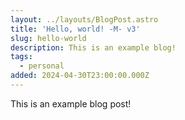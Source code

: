 ```yaml
---
layout: ../layouts/BlogPost.astro
title: 'Hello, world! -M- v3'
slug: hello-world
description: This is an example blog!
tags:
  - personal
added: 2024-04-30T23:00:00.000Z
---
```


This is an example blog post!
